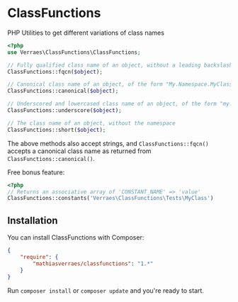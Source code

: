 # ClassFunctions

PHP Utilities to get different variations of class names

```php
<?php
use Verraes\ClassFunctions\ClassFunctions;

// Fully qualified class name of an object, without a leading backslash
ClassFunctions::fqcn($object);

// Canonical class name of an object, of the form "My.Namespace.MyClass"
ClassFunctions::canonical($object);

// Underscored and lowercased class name of an object, of the form "my.namespace.my_class"
ClassFunctions::underscore($object);

// The class name of an object, without the namespace
ClassFunctions::short($object);
```

The above methods also accept strings, and `ClassFunctions::fqcn()` accepts a canonical class name as returned from `ClassFunctions::canonical()`. 

Free bonus feature:

```php
<?php
// Returns an associative array of 'CONSTANT_NAME' => 'value'
ClassFunctions::constants('Verraes\ClassFunctions\Tests\MyClass')
```

## Installation


You can install ClassFunctions with Composer:

```json
{
    "require": {
        "mathiasverraes/classfunctions": "1.*"
    }
}
```

Run `composer install` or `composer update` and you're ready to start.
